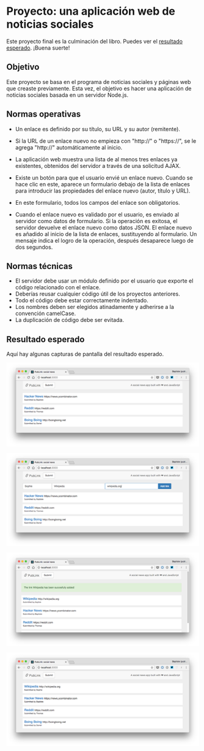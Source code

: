 # Proyecto: una aplicación web de noticias sociales

Este proyecto final es la culminación del libro. Puedes ver el [resultado esperado](https://thejsway-publink.herokuapp.com). ¡Buena suerte!

## Objetivo

Este proyecto se basa en el programa de noticias sociales y páginas web que creaste previamente. Esta vez, el objetivo es hacer una aplicación de noticias sociales basada en un servidor Node.js.

## Normas operativas

* Un enlace es definido por su título, su URL y su autor (remitente).
* Si la URL de un enlace nuevo no empieza con "http://" o "https://", se le agrega "http://" automáticamente al inicio.
* La aplicación web muestra una lista de al menos tres enlaces ya existentes, obtenidos del servidor a través de una solicitud AJAX.
* Existe un botón para que el usuario envié un enlace nuevo. Cuando se hace clic en este, aparece un formulario debajo de la lista de enlaces para introducir las propiedades del enlace nuevo (autor, título y URL).
* En este formulario, todos los campos del enlace son obligatorios.

* Cuando el enlace nuevo es validado por el usuario, es enviado al servidor como datos de formulario. Si la operación es exitosa, el servidor devuelve el enlace nuevo como datos JSON. El enlace nuevo es añadido al inicio de la lista de enlaces, sustituyendo al formulario. Un mensaje indica el logro de la operación, después desaparece luego de dos segundos.

## Normas técnicas

* El servidor debe usar un módulo definido por el usuario que exporte el código relacionado con el enlace.
* Deberías reusar cualquier código útil de los proyectos anteriores.
* Todo el código debe estar correctamente indentado.
* Los nombres deben ser elegidos atinadamente y adherirse a la convención camelCase.
* La duplicación de código debe ser evitada.

## Resultado esperado

Aquí hay algunas capturas de pantalla del resultado esperado.

![Lista de enlaces](images/chapter26-01.png)

![Enviar un enlace nuevo](images/chapter26-02.png)

![Mensaje de logro después de agregar un enlace nuevo](images/chapter26-03.png)

![Lista de enlaces actualizada](images/chapter26-04.png)
